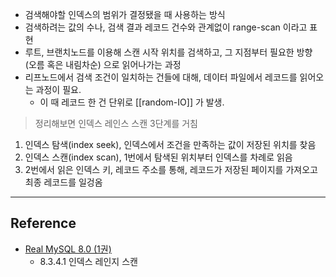 - 검색해야할 인덱스의 범위가 결정됐을 때 사용하는 방식
- 검색하려는 값의 수나, 검색 결과 레코드 건수와 관계없이 range-scan 이라고 표현
- 루트, 브랜치노드를 이용해 스캔 시작 위치를 검색하고, 그 지점부터 필요한 방향 (오름 혹은 내림차순) 으로 읽어나가는 과정
- 리프노드에서 검색 조건이 일치하는 건들에 대해, 데이터 파일에서 레코드를 읽어오는 과정이 필요.
	- 이 때 레코드 한 건 단위로 [[random-IO]] 가 발생.

> 정리해보면 인덱스 레인스 스캔 3단계를 거침

1. 인덱스 탐색(index seek), 인덱스에서 조건을 만족하는 값이 저장된 위치를 찾음
2. 인덱스 스캔(index scan), 1번에서 탐색된 위치부터 인덱스를 차례로 읽음 
3. 2번에서 읽은 인덱스 키, 레코드 주소를 통해, 레코드가 저장된 페이지를 가져오고 최종 레코드를 일겅옴
---
## Reference
 -  [Real MySQL 8.0 (1권)](https://product.kyobobook.co.kr/detail/S000001766482)
	- 8.3.4.1 인덱스 레인지 스캔